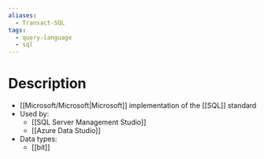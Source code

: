 ```yaml
---
aliases:
  - Transact-SQL
tags:
  - query-language
  - sql
---
```

# Description
- [[Microsoft/Microsoft|Microsoft]] implementation of the [[SQL]] standard
- Used by:
	- [[SQL Server Management Studio]]
	- [[Azure Data Studio]]
- Data types:
	- [[bit]]